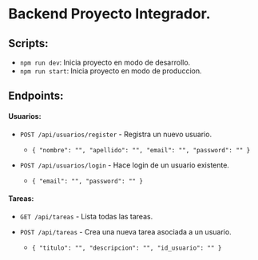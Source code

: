 # Backend Proyecto Integrador.

## Scripts:

- `npm run dev`: Inicia proyecto en modo de desarrollo.
- `npm run start`: Inicia proyecto en modo de produccion.

## Endpoints:

#### Usuarios:

- `POST /api/usuarios/register` - Registra un nuevo usuario.
  - `{ "nombre": "", "apellido": "", "email": "", "password": "" }`

- `POST /api/usuarios/login` - Hace login de un usuario existente.
  - `{ "email": "", "password": "" }`

#### Tareas:

- `GET /api/tareas` - Lista todas las tareas.

- `POST /api/tareas` - Crea una nueva tarea asociada a un usuario.
  - `{ "titulo": "", "descripcion": "", "id_usuario": "" }`
